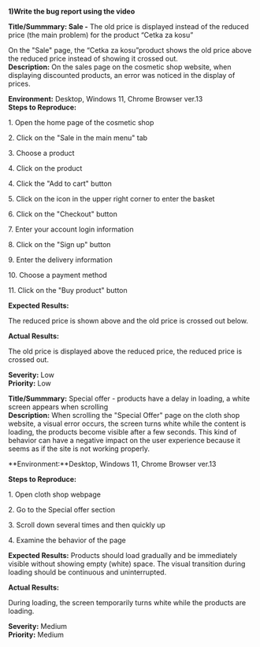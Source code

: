 

**1)Write the bug report using the video**

**Title/Summmary: Sale \-** The old price is displayed instead of the reduced price (the main problem) for the product “Cetka za kosu”

On the "Sale" page, the “Cetka za kosu”product shows the old price above the reduced price instead of showing it crossed out.  
**Description:** On the sales page on the cosmetic shop website, when displaying discounted products, an error was noticed in the display of prices.

**Environment:** Desktop, Windows 11, Chrome Browser ver.13  
**Steps to Reproduce:** 

1\. Open the home page of the cosmetic shop

2\. Click on the "Sale in the main menu" tab

3\. Choose a product

4\. Click on the product

4\. Click the "Add to cart" button

5\. Click on the icon in the upper right corner to enter the basket

6\. Click on the "Checkout" button

7\. Enter your account login information

8\. Click on the "Sign up" button

9\. Enter the delivery information 

10\. Choose a payment method

11\. Click on the "Buy product" button

**Expected Results:** 

The reduced price is shown above and the old price is crossed out below.

**Actual Results:** 

The old price is displayed above the reduced price, the reduced price is crossed out.

**Severity:** Low  
**Priority:** Low

**Title/Summmary:** Special offer \- products have a delay in loading, a white screen appears when scrolling  
**Description:** When scrolling the "Special Offer" page on the cloth shop website, a visual error occurs, the screen turns white while the content is loading, the products become visible after a few seconds. This kind of behavior can have a negative impact on the user experience because it seems as if the site is not working properly.

**Environment:**Desktop, Windows 11, Chrome Browser ver.13

**Steps to Reproduce:** 

1\. Open cloth shop webpage

 2\. Go to the Special offer section 

3\. Scroll down several times and then quickly up

4\. Examine the behavior of the page

**Expected Results:** Products should load gradually and be immediately visible without showing empty (white) space. The visual transition during loading should be continuous and uninterrupted.

**Actual Results:** 

During loading, the screen temporarily turns white while the products are loading.

**Severity:** Medium  
**Priority:** Medium

